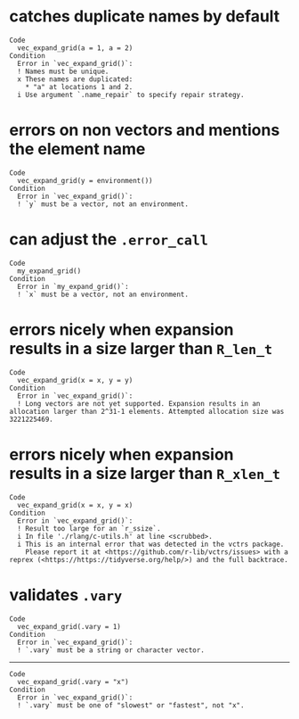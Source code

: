# catches duplicate names by default

    Code
      vec_expand_grid(a = 1, a = 2)
    Condition
      Error in `vec_expand_grid()`:
      ! Names must be unique.
      x These names are duplicated:
        * "a" at locations 1 and 2.
      i Use argument `.name_repair` to specify repair strategy.

# errors on non vectors and mentions the element name

    Code
      vec_expand_grid(y = environment())
    Condition
      Error in `vec_expand_grid()`:
      ! `y` must be a vector, not an environment.

# can adjust the `.error_call`

    Code
      my_expand_grid()
    Condition
      Error in `my_expand_grid()`:
      ! `x` must be a vector, not an environment.

# errors nicely when expansion results in a size larger than `R_len_t`

    Code
      vec_expand_grid(x = x, y = y)
    Condition
      Error in `vec_expand_grid()`:
      ! Long vectors are not yet supported. Expansion results in an allocation larger than 2^31-1 elements. Attempted allocation size was 3221225469.

# errors nicely when expansion results in a size larger than `R_xlen_t`

    Code
      vec_expand_grid(x = x, y = x)
    Condition
      Error in `vec_expand_grid()`:
      ! Result too large for an `r_ssize`.
      i In file './rlang/c-utils.h' at line <scrubbed>.
      i This is an internal error that was detected in the vctrs package.
        Please report it at <https://github.com/r-lib/vctrs/issues> with a reprex (<https://https://tidyverse.org/help/>) and the full backtrace.

# validates `.vary`

    Code
      vec_expand_grid(.vary = 1)
    Condition
      Error in `vec_expand_grid()`:
      ! `.vary` must be a string or character vector.

---

    Code
      vec_expand_grid(.vary = "x")
    Condition
      Error in `vec_expand_grid()`:
      ! `.vary` must be one of "slowest" or "fastest", not "x".

